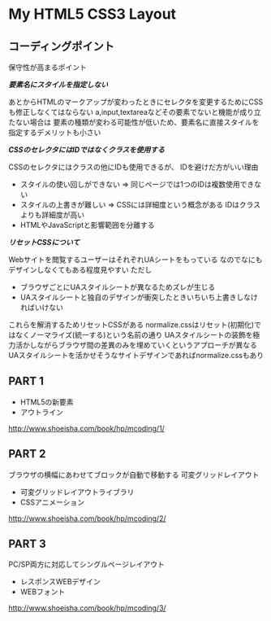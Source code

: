 # My HTML5 CSS3 Layout

## コーディングポイント

保守性が高まるポイント

***要素名にスタイルを指定しない***

あとからHTMLのマークアップが変わったときにセレクタを変更するためにCSSも修正しなくてはならない
a,input,textareaなどその要素でないと機能が成り立たない場合は
要素の種類が変わる可能性が低いため、要素名に直接スタイルを指定するデメリットも小さい

***CSSのセレクタにはIDではなくクラスを使用する***

CSSのセレクタにはクラスの他にIDも使用できるが、
IDを避けだ方がいい理由

- スタイルの使い回しができない => 同じページでは1つのIDは複数使用できない
- スタイルの上書きが難しい => CSSには詳細度という概念がある IDはクラスよりも詳細度が高い
- HTMLやJavaScriptと影響範囲を分離する

***リセットCSSについて***

Webサイトを閲覧するユーザーはそれぞれUAシートをもっている
なのでなにもデザインしなくてもある程度見やすい
ただし

- ブラウザごとにUAスタイルシートが異なるためズレが生じる
- UAスタイルシートと独自のデザインが衝突したときいちいち上書きしなければいけない

これらを解消するためリセットCSSがある
normalize.cssはリセット(初期化)ではなくノーマライズ(統一する)という名前の通り
UAスタイルシートの装飾を極力活かしながらブラウザ間の差異のみを埋めていくというアプローチが異なる
UAスタイルシートを活かせそうなサイトデザインであればnormalize.cssもあり

## PART 1

- HTML5の新要素
- アウトライン

http://www.shoeisha.com/book/hp/mcoding/1/

## PART 2

ブラウザの横幅にあわせてブロックが自動で移動する
可変グリッドレイアウト

- 可変グリッドレイアウトライブラリ
- CSSアニメーション

http://www.shoeisha.com/book/hp/mcoding/2/

## PART 3

PC/SP両方に対応してシングルページレイアウト

- レスポンスWEBデザイン
- WEBフォント

http://www.shoeisha.com/book/hp/mcoding/3/